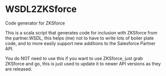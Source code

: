 WSDL2ZKSforce
=============

Code generator for ZKSforce

This is a scala script that generates code for inclusion with ZKSforce from the partner.WSDL, this helps (me) not to have to write lots of boiler plate code, and to more easily support new additions to the Salesforce Partner API.

You do NOT need to use this if you want to use ZKSforce, just grab ZKSforce and go, this is just used to update it to newer API versions as they are released.
